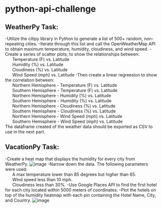 # python-api-challenge
## WeatherPy Task:
-Utilize the citipy library in Python to generate a list of 500+ random, non-repeating cities.
-Iterate through this list and call the OpenWeatherMap API to obtain maximum temperature, humidity, cloudiness, and wind speed.
-Create a series of scatter plots, to show the relationships between:
<br/>&nbsp;&nbsp;&nbsp;&nbsp;&nbsp;&nbsp;Temperature (F) vs. Latitude
<br/>&nbsp;&nbsp;&nbsp;&nbsp;&nbsp;&nbsp;Humidity (%) vs. Latitude
<br/>&nbsp;&nbsp;&nbsp;&nbsp;&nbsp;&nbsp;Cloudiness (%) vs. Latitude
<br/>&nbsp;&nbsp;&nbsp;&nbsp;&nbsp;&nbsp;Wind Speed (mph) vs. Latitude
-Then create a linear regreesion to show the correlation between:
<br/>&nbsp;&nbsp;&nbsp;&nbsp;&nbsp;&nbsp;Northern Hemisphere - Temperature (F) vs. Latitude
<br/>&nbsp;&nbsp;&nbsp;&nbsp;&nbsp;&nbsp;Southern Hemisphere - Temperature (F) vs. Latitude
<br/>&nbsp;&nbsp;&nbsp;&nbsp;&nbsp;&nbsp;Northern Hemisphere - Humidity (%) vs. Latitude
<br/>&nbsp;&nbsp;&nbsp;&nbsp;&nbsp;&nbsp;Southern Hemisphere - Humidity (%) vs. Latitude
<br/>&nbsp;&nbsp;&nbsp;&nbsp;&nbsp;&nbsp;Northern Hemisphere - Cloudiness (%) vs. Latitude
<br/>&nbsp;&nbsp;&nbsp;&nbsp;&nbsp;&nbsp;Southern Hemisphere - Cloudiness (%) vs. Latitude
<br/>&nbsp;&nbsp;&nbsp;&nbsp;&nbsp;&nbsp;Northern Hemisphere - Wind Speed (mph) vs. Latitude
<br/>&nbsp;&nbsp;&nbsp;&nbsp;&nbsp;&nbsp;Southern Hemisphere - Wind Speed (mph) vs. Latitude
<br/>The dataframe created of the weather data should be exported as CSV to use in the next part.
## VacationPy Task:
-Create a heat map that displays the humidity for every city from WeatherPy.
![image](https://user-images.githubusercontent.com/84332100/127257503-eaa599c2-3377-44b8-8920-ef64a5cc1661.png)
-Narrow down the data. The following parameters were used:
<br/>&nbsp;&nbsp;&nbsp;&nbsp;&nbsp;&nbsp;A max temperature lower than 85 degrees but higher than 65.
<br/>&nbsp;&nbsp;&nbsp;&nbsp;&nbsp;&nbsp;Wind speed less than 10 mph.
<br/>&nbsp;&nbsp;&nbsp;&nbsp;&nbsp;&nbsp;Cloudiness less than 30%.
-Use Google Places API to find the first hotel for each city located within 5000 meters of coordinates.
-Plot the hotels on top of the humidity heatmap with each pin containing the Hotel Name, City, and Country.
![image](https://user-images.githubusercontent.com/84332100/127257534-1ab97b3e-cdbf-4697-a679-76af636501a8.png)
